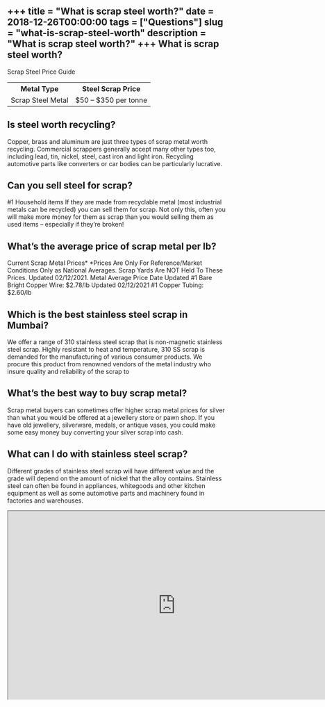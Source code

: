+++
title = "What is scrap steel worth?"
date = 2018-12-26T00:00:00
tags = ["Questions"]
slug = "what-is-scrap-steel-worth"
description = "What is scrap steel worth?"
+++
What is scrap steel worth?
--------------------------

Scrap Steel Price Guide

<table><tr><th>Metal Type</th><th>Steel Scrap Price</th></tr><tr><td>Scrap Steel Metal</td><td>$50 – $350 per tonne</td></tr></table>

Is steel worth recycling?
-------------------------

Copper, brass and aluminum are just three types of scrap metal worth recycling. Commercial scrappers generally accept many other types too, including lead, tin, nickel, steel, cast iron and light iron. Recycling automotive parts like converters or car bodies can be particularly lucrative.

Can you sell steel for scrap?
-----------------------------

\#1 Household items If they are made from recyclable metal (most industrial metals can be recycled) you can sell them for scrap. Not only this, often you will make more money for them as scrap than you would selling them as used items – especially if they’re broken!

What’s the average price of scrap metal per lb?
-----------------------------------------------

Current Scrap Metal Prices\* \*Prices Are Only For Reference/Market Conditions Only as National Averages. Scrap Yards Are NOT Held To These Prices. Updated 02/12/2021. Metal Average Price Date Updated #1 Bare Bright Copper Wire: $2.78/lb Updated 02/12/2021 #1 Copper Tubing: $2.60/lb

Which is the best stainless steel scrap in Mumbai?
--------------------------------------------------

We offer a range of 310 stainless steel scrap that is non-magnetic stainless steel scrap. Highly resistant to heat and temperature, 310 SS scrap is demanded for the manufacturing of various consumer products. We procure this product from renowned vendors of the metal industry who insure quality and reliability of the scrap to

What’s the best way to buy scrap metal?
---------------------------------------

Scrap metal buyers can sometimes offer higher scrap metal prices for silver than what you would be offered at a jewellery store or pawn shop. If you have old jewellery, silverware, medals, or antique vases, you could make some easy money buy converting your silver scrap into cash.

What can I do with stainless steel scrap?
-----------------------------------------

Different grades of stainless steel scrap will have different value and the grade will depend on the amount of nickel that the alloy contains. Stainless steel can often be found in appliances, whitegoods and other kitchen equipment as well as some automotive parts and machinery found in factories and warehouses.

<iframe allow="accelerometer; autoplay; clipboard-write; encrypted-media; gyroscope; picture-in-picture" allowfullscreen="" class="__youtube_prefs__  epyt-is-override  no-lazyload" data-no-lazy="1" data-origheight="433" data-origwidth="770" data-skipgform_ajax_framebjll="" height="433" id="_ytid_12576" loading="lazy" src="https://www.youtube.com/embed/O8AtSaOhJvw?enablejsapi=1&autoplay=0&cc_load_policy=0&cc_lang_pref=&iv_load_policy=1&loop=0&modestbranding=0&rel=1&fs=1&playsinline=0&autohide=2&theme=dark&color=red&controls=1&" title="YouTube player" width="770"></iframe>